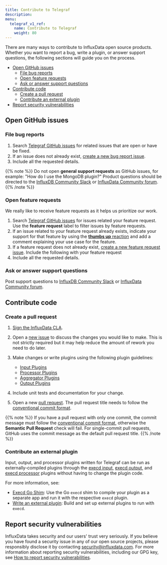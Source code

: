 ```yaml
---
title: Contribute to Telegraf
description:
menu:
  telegraf_v1_ref:
    name: Contribute to Telegraf
    weight: 80
---
```


There are many ways to contribute to InfluxData open source products.
Whether you want to report a bug, write a plugin, or answer support questions,
the following sections will guide you on the process. 

- [Open GitHub issues](#open-github-issues)
  - [File bug reports](#file-bug-reports)
  - [Open feature requests](#open-feature-requests)
  - [Ask or answer support questions](#ask-or-answer-support-questions)
- [Contribute code](#contribute-code)
  - [Create a pull request](#create-a-pull-request)
  - [Contribute an external plugin](#contribute-an-external-plugin)
- [Report security vulnerabilities](#report-security-vulnerabilities)

## Open GitHub issues

### File bug reports

1.  Search [Telegraf GitHub issues](https://github.com/influxdata/telegraf/issues)
    for related issues that are open or have be fixed. 
2.  If an issue does not already exist,
    [create a new bug report issue](https://github.com/influxdata/telegraf/issues/new?assignees=&labels=bug&projects=&template=BUG_REPORT.yml).
3.  Include all the requested details.

{{% note %}}
Do not open **general support requests** as GitHub issues, for example: "How do I use the MongoDB plugin?"
Product questions should be directed to the [InfluxDB Community Slack](https://influxdata.com/slack)
or [InfluxData Community forum](https://community.influxdata.com/).
{{% /note %}}

### Open feature requests

We really like to receive feature requests as it helps us prioritize our work.

1.  Search [Telegraf GitHub issues](https://github.com/influxdata/telegraf/issues)
    for issues related your feature request. Use the **feature request** label to
    filter issues by feature requests.
2.  If an issue related to your feature request already exists, indicate your
    support for that feature by using the
    [**thumbs up** reaction](https://github.blog/2016-03-10-add-reactions-to-pull-requests-issues-and-comments/)
    and add a comment explaining your use case for the feature. 
3.  If a feature request does not already exist,
    [create a new feature request issue](https://github.com/influxdata/telegraf/issues/new?assignees=&labels=feature+request&projects=&template=FEATURE_REQUEST.yml).
    Include the following with your feature request
4.  Include all the requested details.

### Ask or answer support questions

Post support questions to [InfluxDB Community Slack](https://influxdata.com/slack)
or [InfluxData Community forum](https://community.influxdata.com/).

## Contribute code

### Create a pull request

1.  [Sign the InfluxData CLA](https://www.influxdata.com/legal/cla/).
2.  Open a [new issue](https://github.com/influxdata/telegraf/issues/new/choose)
    to discuss the changes you would like to make.
    This is not strictly required but it may help reduce the amount of rework
    you need to do later.
3.  Make changes or write plugins using the following plugin guidelines:

    - [Input Plugins](https://github.com/influxdata/telegraf/blob/master/docs/INPUTS.md)
    - [Processor Plugins](https://github.com/influxdata/telegraf/blob/master/docs/PROCESSORS.md)
    - [Aggregator Plugins](https://github.com/influxdata/telegraf/blob/master/docs/AGGREGATORS.md)
    - [Output Plugins](https://github.com/influxdata/telegraf/blob/master/docs/OUTPUTS.md)

4.  Include unit tests and documentation for your change.
5.  Open a new [pull request](https://github.com/influxdata/telegraf/compare).
    The pull request title needs to follow the
    [conventional commit format](https://www.conventionalcommits.org/en/v1.0.0/#summary).

{{% note %}}
If you have a pull request with only one commit, the commit message must follow
the [conventional commit format](https://www.conventionalcommits.org/en/v1.0.0/#summary),
otherwise the **Semantic Pull Request** check will fail.
For single-commit pull requests, GitHub uses the commit message as the default
pull request title.
{{% /note %}}

### Contribute an external plugin

Input, output, and processor plugins written for Telegraf can be run as
externally-compiled plugins through the
[execd input](https://github.com/influxdata/telegraf/tree/master/plugins/inputs/execd),
[execd output](https://github.com/influxdata/telegraf/tree/master/plugins/outputs/execd),
and [execd processor](https://github.com/influxdata/telegraf/tree/master/plugins/processors/execd)
plugins without having to change the plugin code.

For more information, see:


- [Execd Go Shim](/telegraf/v1/configure_plugins/external_plugins/shim/):
  Use the Go `execd` shim to compile your plugin as a separate app and run it
  with the respective `execd` plugin.
- [Write an external plugin](/telegraf/v1/configure_plugins/external_plugins/write_external_plugin/):
  Build and set up external plugins to run with `execd`.

## Report security vulnerabilities

InfluxData takes security and our users' trust very seriously.
If you believe you have found a security issue in any of our open source
projects, please responsibly disclose it by contacting
[security@influxdata.com](mailto:security@influxdata.com).
For more information about reporting security vulnerabilities, including our
GPG key, see [How to report security vulnerabilities](https://www.influxdata.com/how-to-report-security-vulnerabilities/).

